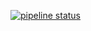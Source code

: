 [![pipeline status](https://gitlab.com/0Kitty/persiksharp/badges/master/pipeline.svg)](https://gitlab.com/0Kitty/persiksharp/commits/master)